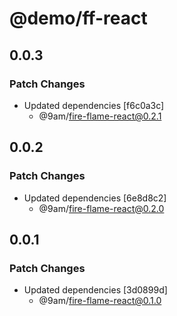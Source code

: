 # @demo/ff-react

## 0.0.3

### Patch Changes

-   Updated dependencies [f6c0a3c]
    -   @9am/fire-flame-react@0.2.1

## 0.0.2

### Patch Changes

-   Updated dependencies [6e8d8c2]
    -   @9am/fire-flame-react@0.2.0

## 0.0.1

### Patch Changes

-   Updated dependencies [3d0899d]
    -   @9am/fire-flame-react@0.1.0
